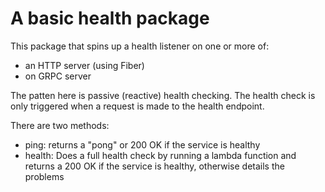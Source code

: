 # A basic health package

This package that spins up a health listener on one or more of:
 - an HTTP server (using Fiber)
 - on GRPC server

The patten here is passive (reactive) health checking. The health check is only
triggered when a request is made to the health endpoint. 

There are two methods:
- ping: returns a "pong" or 200 OK if the service is healthy
- health: Does a full health check by running a lambda function and returns a 200 OK if the service is healthy, otherwise details the problems

